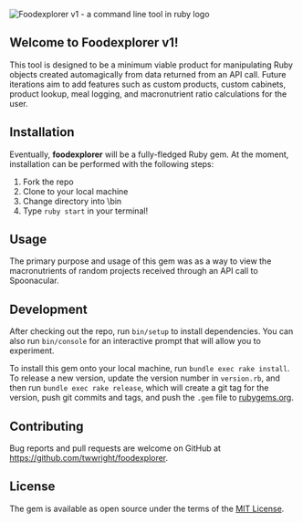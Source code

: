 
![Foodexplorer v1 - a command line tool in ruby logo](https://github.com/twwright/foodexplorer/blob/master/foodexplorerv1.svg)

## Welcome to Foodexplorer v1! 

This tool is designed to be a minimum viable product for manipulating Ruby objects created automagically from data returned from an API call. Future iterations aim to add features such as custom products, custom cabinets, product lookup, meal logging, and macronutrient ratio calculations for the user.

## Installation

Eventually, **foodexplorer** will be a fully-fledged Ruby gem. At the moment, installation can be performed with the following steps:
1. Fork the repo
2. Clone to your local machine
3. Change directory into \bin
4. Type `ruby start` in your terminal!

## Usage

The primary purpose and usage of this gem was as a way to view the macronutrients of random projects received through an API call to Spoonacular.

## Development

After checking out the repo, run `bin/setup` to install dependencies. You can also run `bin/console` for an interactive prompt that will allow you to experiment.

To install this gem onto your local machine, run `bundle exec rake install`. To release a new version, update the version number in `version.rb`, and then run `bundle exec rake release`, which will create a git tag for the version, push git commits and tags, and push the `.gem` file to [rubygems.org](https://rubygems.org).

## Contributing

Bug reports and pull requests are welcome on GitHub at https://github.com/twwright/foodexplorer.

## License

The gem is available as open source under the terms of the [MIT License](https://opensource.org/licenses/MIT).
